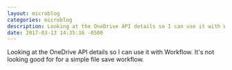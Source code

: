 ```yaml
---
layout: microblog
categories: microblog
description: Looking at the OneDrive API details so I can use it with Workflow. It's not looking good for for a simple file save workflow.
date: 2017-03-13 14:35:16 -0500
---
```


Looking at the OneDrive API details so I can use it with Workflow. It's not looking good for for a simple file save workflow. 